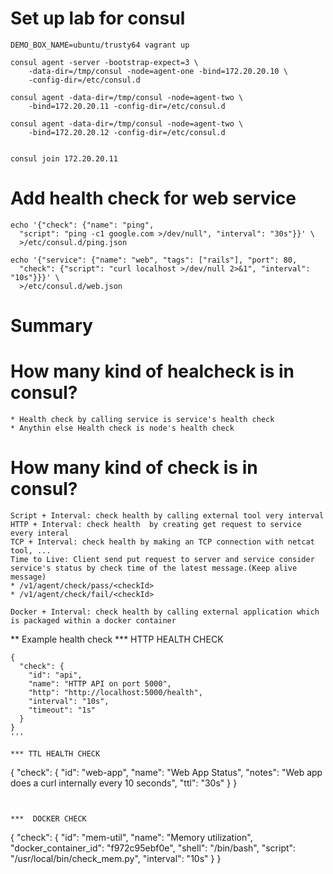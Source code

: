 # Set up lab for consul
```
DEMO_BOX_NAME=ubuntu/trusty64 vagrant up

consul agent -server -bootstrap-expect=3 \
    -data-dir=/tmp/consul -node=agent-one -bind=172.20.20.10 \
    -config-dir=/etc/consul.d

consul agent -data-dir=/tmp/consul -node=agent-two \
    -bind=172.20.20.11 -config-dir=/etc/consul.d

consul agent -data-dir=/tmp/consul -node=agent-two \
    -bind=172.20.20.12 -config-dir=/etc/consul.d


consul join 172.20.20.11
```


# Add health check for web service
```
echo '{"check": {"name": "ping",
  "script": "ping -c1 google.com >/dev/null", "interval": "30s"}}' \
  >/etc/consul.d/ping.json

echo '{"service": {"name": "web", "tags": ["rails"], "port": 80,
  "check": {"script": "curl localhost >/dev/null 2>&1", "interval": "10s"}}}' \
  >/etc/consul.d/web.json
```


# Summary
# How many kind of healcheck is in consul?
```
* Health check by calling service is service's health check
* Anythin else Health check is node's health check
```

# How many kind of check is in consul?
```
Script + Interval: check health by calling external tool very interval
HTTP + Interval: check health  by creating get request to service every interal
TCP + Interval: check health by making an TCP connection with netcat tool, ...
Time to Live: Client send put request to server and service consider service's status by check time of the latest message.(Keep alive message)
* /v1/agent/check/pass/<checkId>
* /v1/agent/check/fail/<checkId>

Docker + Interval: check health by calling external application which is packaged within a docker container
```

** Example health check
*** HTTP HEALTH CHECK
```
{
  "check": {
    "id": "api",
    "name": "HTTP API on port 5000",
    "http": "http://localhost:5000/health",
    "interval": "10s",
    "timeout": "1s"
  }
}
'''

*** TTL HEALTH CHECK
```
{
  "check": {
    "id": "web-app",
    "name": "Web App Status",
    "notes": "Web app does a curl internally every 10 seconds",
    "ttl": "30s"
  }
}
```


***  DOCKER CHECK
```
{
"check": {
    "id": "mem-util",
    "name": "Memory utilization",
    "docker_container_id": "f972c95ebf0e",
    "shell": "/bin/bash",
    "script": "/usr/local/bin/check_mem.py",
    "interval": "10s"
  }
}
```